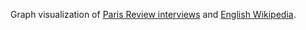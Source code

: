 Graph visualization of [Paris Review interviews][1] and [English Wikipedia][2].

[1]: http://www.theparisreview.org/interviews
[2]: http://en.wikipedia.org
